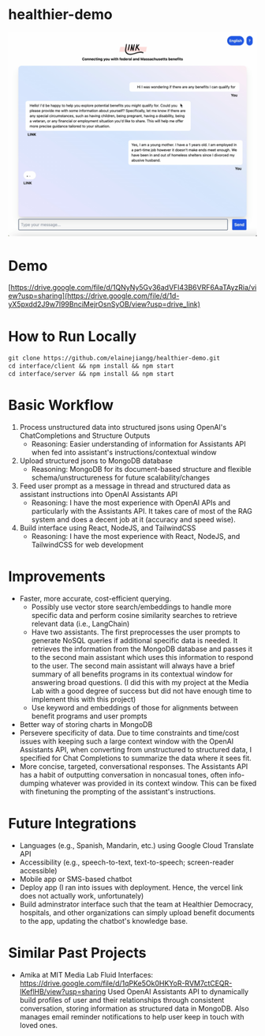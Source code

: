 # healthier-demo
![Image](/Image.png)

# Demo
[https://drive.google.com/file/d/1QNyNy5Gv36adVFl43B6VRF6AaTAyzRia/view?usp=sharing](https://drive.google.com/file/d/1d-yX5pxdd2J9w7l99BnciMejrOsnSyOB/view?usp=drive_link)

# How to Run Locally
```
git clone https://github.com/elainejiangg/healthier-demo.git
cd interface/client && npm install && npm start
cd interface/server && npm install && npm start
```

# Basic Workflow
1. Process unstructured data into structured jsons using OpenAI's ChatCompletions and Structure Outputs 
    - Reasoning: Easier understanding of information for Assistants API when fed into assistant's instructions/contextual window
2. Upload structured jsons to MongoDB database
    - Reasoning: MongoDB for its document-based structure and flexible schema/unstructureness for future scalability/changes
3. Feed user prompt as a message in thread and structured data as assistant instructions into OpenAI Assistants API
    - Reasoning: I have the most experience with OpenAI APIs and particularly with the Assistants API. It takes care of most of the RAG system and does a decent job at it (accuracy and speed wise).
4. Build interface using React, NodeJS, and TailwindCSS
    - Reasoning: I have the most experience with React, NodeJS, and TailwindCSS for web development

# Improvements
- Faster, more accurate, cost-efficient querying.
    - Possibly use vector store search/embeddings to handle more specific data and perform cosine similarity searches to retrieve relevant data (i.e., LangChain)
    - Have two assistants. The first preprocesses the user prompts to generate NoSQL queries if additional specific data is needed. It retrieves the information from the MongoDB database and passes it to the second main assistant which uses this information to respond to the user. The second main assistant will always have a brief summary of all benefits programs in its contextual window for answering broad questions. (I did this with my project at the Media Lab with a good degree of success but did not have enough time to implement this with this project)
    - Use keyword and embeddings of those for alignments between benefit programs and user prompts
- Better way of storing charts in MongoDB
- Persevere specificity of data. Due to time constraints and time/cost issues with keeping such a large context window with the OpenAI Assistants API, when converting from unstructured to structured data, I specified for Chat Completions to summarize the data where it sees fit.
- More concise, targeted, conversational responses. The Assistants API has a habit of outputting conversation in noncasual tones, often info-dumping whatever was provided in its context window. This can be fixed with finetuning the prompting of the assistant's instructions.

# Future Integrations
- Languages (e.g., Spanish, Mandarin, etc.) using Google Cloud Translate API
- Accessibility (e.g., speech-to-text, text-to-speech; screen-reader accessible)
- Mobile app or SMS-based chatbot
- Deploy app (I ran into issues with deployment. Hence, the vercel link does not actually work, unfortunately)
- Build adminstrator interface such that the team at Healthier Democracy, hospitals, and other organizations can simply upload benefit documents to the app, updating the chatbot's knowledge base.

# Similar Past Projects
- Amika at MIT Media Lab Fluid Interfaces: https://drive.google.com/file/d/1qPKe5Ok0HKYoR-RVM7ctCEQR-lKeflHB/view?usp=sharing Used OpenAI Assistants API to dynamically build profiles of user and their relationships through consistent conversation, storing information as structured data in MongoDB. Also manages email reminder notifications to help user keep in touch with loved ones.
